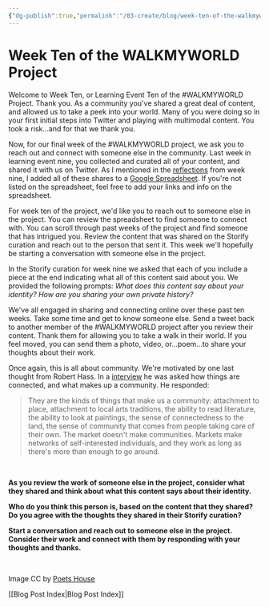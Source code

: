 ```yaml
---
{"dg-publish":true,"permalink":"/03-create/blog/week-ten-of-the-walkmyworld-project/","title":"Week Ten of the #WALKMYWORLD Project","tags":["walkmyworld"]}
---
```


# Week Ten of the WALKMYWORLD Project

Welcome to Week Ten, or Learning Event Ten of the #WALKMYWORLD Project. Thank you. As a community you've shared a great deal of content, and allowed us to take a peek into your world. Many of you were doing so in your first initial steps into Twitter and playing with multimodal content. You took a risk...and for that we thank you.

Now, for our final week of the #WALKMYWORLD project, we ask you to reach out and connect with someone else in the community. Last week in learning event nine, you collected and curated all of your content, and shared it with us on Twitter. As I mentioned in the [reflections](http://wiobyrne.com/reflections-from-week-nine-of-the-walkmyworld-project/) from week nine, I added all of these shares to a [Google Spreadsheet](https://docs.google.com/spreadsheets/d/1dPpUGkVcEpgewx21loaWMaQvQctGod8M-UNkm49Fof8/edit?usp=sharing). If you're not listed on the spreadsheet, feel free to add your links and info on the spreadsheet. 

For week ten of the project, we'd like you to reach out to someone else in the project. You can review the spreadsheet to find someone to connect with. You can scroll through past weeks of the project and find someone that has intrigued you. Review the content that was shared on the Storify curation and reach out to the person that sent it. This week we'll hopefully be starting a conversation with someone else in the project.

In the Storify curation for week nine we asked that each of you include a piece at the end indicating what all of this content said about you. We provided the following prompts: _What does this content say about your identity? How are you sharing your own private history?_

We've all engaged in sharing and connecting online over these past ten weeks. Take some time and get to know someone else. Send a tweet back to another member of the #WALKMYWORLD project after you review their content. Thank them for allowing you to take a walk in their world. If you feel moved, you can send them a photo, video, or...poem...to share your thoughts about their work.

Once again, this is all about community. We're motivated by one last thought from Robert Hass. In a [interview](http://www.english.illinois.edu/maps/poets/g_l/haas/onlineinterviews.htm) he was asked how things are connected, and what makes up a community. He responded:

> They are the kinds of things that make us a community: attachment to place, attachment to local arts traditions, the ability to read literature, the ability to look at paintings, the sense of connectedness to the land, the sense of community that comes from people taking care of their own. The market doesn't make communities. Markets make networks of self-interested individuals, and they work as long as there's more than enough to go around.

 

**As you review the work of someone else in the project, consider what they shared and think about what this content says about their identity.**

**Who do you think this person is, based on the content that they shared? Do you agree with the thoughts they shared in their Storify curation?**

**Start a conversation and reach out to someone else in the project. Consider their work and connect with them by responding with your thoughts and thanks.** 

 

Image CC by [Poets House](http://www.poetshouse.org/programs-and-events/readings-and-conversations)

[[Blog Post Index\|Blog Post Index]]